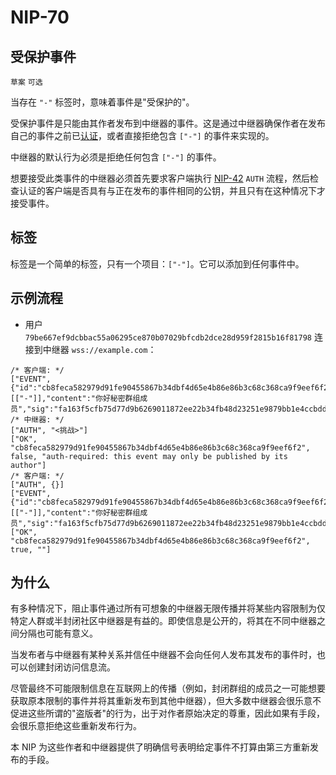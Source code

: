 NIP-70
======

受保护事件
----------------

`草案` `可选`

当存在 `"-"` 标签时，意味着事件是"受保护的"。

受保护事件是只能由其作者发布到中继器的事件。这是通过中继器确保作者在发布自己的事件之前已[认证](42_ZH.md)，或者直接拒绝包含 `["-"]` 的事件来实现的。

中继器的默认行为必须是拒绝任何包含 `["-"]` 的事件。

想要接受此类事件的中继器必须首先要求客户端执行 [NIP-42](42_ZH.md) `AUTH` 流程，然后检查认证的客户端是否具有与正在发布的事件相同的公钥，并且只有在这种情况下才接受事件。

## 标签

标签是一个简单的标签，只有一个项目：`["-"]`。它可以添加到任何事件中。

## 示例流程

- 用户 `79be667ef9dcbbac55a06295ce870b07029bfcdb2dce28d959f2815b16f81798` 连接到中继器 `wss://example.com`：

```jsonc
/* 客户端: */
["EVENT",{"id":"cb8feca582979d91fe90455867b34dbf4d65e4b86e86b3c68c368ca9f9eef6f2","pubkey":"79be667ef9dcbbac55a06295ce870b07029bfcdb2dce28d959f2815b16f81798","created_at":1707409439,"kind":1,"tags":[["-"]],"content":"你好秘密群组成员","sig":"fa163f5cfb75d77d9b6269011872ee22b34fb48d23251e9879bb1e4ccbdd8aaaf4b6dc5f5084a65ef42c52fbcde8f3178bac3ba207de827ec513a6aa39fa684c"}]
/* 中继器: */
["AUTH", "<挑战>"]
["OK", "cb8feca582979d91fe90455867b34dbf4d65e4b86e86b3c68c368ca9f9eef6f2", false, "auth-required: this event may only be published by its author"]
/* 客户端: */
["AUTH", {}]
["EVENT",{"id":"cb8feca582979d91fe90455867b34dbf4d65e4b86e86b3c68c368ca9f9eef6f2","pubkey":"79be667ef9dcbbac55a06295ce870b07029bfcdb2dce28d959f2815b16f81798","created_at":1707409439,"kind":1,"tags":[["-"]],"content":"你好秘密群组成员","sig":"fa163f5cfb75d77d9b6269011872ee22b34fb48d23251e9879bb1e4ccbdd8aaaf4b6dc5f5084a65ef42c52fbcde8f3178bac3ba207de827ec513a6aa39fa684c"}]
["OK", "cb8feca582979d91fe90455867b34dbf4d65e4b86e86b3c68c368ca9f9eef6f2", true, ""]
```

## 为什么

有多种情况下，阻止事件通过所有可想象的中继器无限传播并将某些内容限制为仅特定人群或半封闭社区中继器是有益的。即使信息是公开的，将其在不同中继器之间分隔也可能有意义。

当发布者与中继器有某种关系并信任中继器不会向任何人发布其发布的事件时，也可以创建封闭访问信息流。

尽管最终不可能限制信息在互联网上的传播（例如，封闭群组的成员之一可能想要获取原本限制的事件并将其重新发布到其他中继器），但大多数中继器会很乐意不促进这些所谓的"盗版者"的行为，出于对作者原始决定的尊重，因此如果有手段，会很乐意拒绝这些重新发布行为。

本 NIP 为这些作者和中继器提供了明确信号表明给定事件不打算由第三方重新发布的手段。
